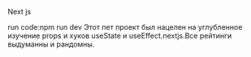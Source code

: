 Next js

run code:npm run dev
Этот пет проект был нацелен на углубленное изучение props и хуков useState и useEffect.nextjs.Все рейтинги выдуманны и рандомны.
